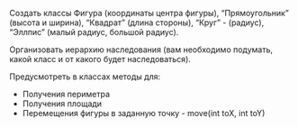 Создать классы Фигура (координаты центра фигуры), “Прямоугольник” (высота и
ширина), “Квадрат” (длина стороны), “Круг” - (радиус), “Эллпис” (малый радиус,
большой радиус).


Организовать иерархию наследования (вам необходимо подумать, какой класс и от
какого будет наследоваться).


Предусмотреть в классах методы для:
- Получения периметра
- Получения площади
- Перемещения фигуры в заданную точку - move(int toX, int toY)

